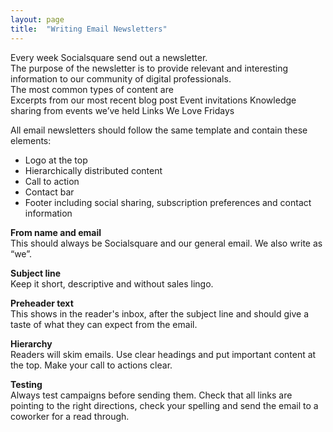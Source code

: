 ```yaml
---
layout: page
title:  "Writing Email Newsletters"
---
```


Every week Socialsquare send out a newsletter.  
The purpose of the newsletter is to provide relevant and interesting information to our community of digital professionals.  
The most common types of content are    
Excerpts from our most recent blog post
Event invitations
Knowledge sharing from events we’ve held
Links We Love Fridays

All email newsletters should follow the same template and contain these elements: 

- Logo at the top
- Hierarchically distributed content
- Call to action
- Contact bar
- Footer including social sharing, subscription preferences and contact information

**From name and email**  
This should always be Socialsquare and our general email. We also write as “we”.

**Subject line**  
Keep it short, descriptive and without sales lingo.

**Preheader text**  
This shows in the reader's inbox, after the subject line and should give a taste of what they can expect from the email.

**Hierarchy**  
Readers will skim emails. Use clear headings and put important content at the top. Make your call to actions clear. 

**Testing**  
Always test campaigns before sending them. Check that all links are pointing to the right directions, check your spelling and send the email to a coworker for a read through. 
